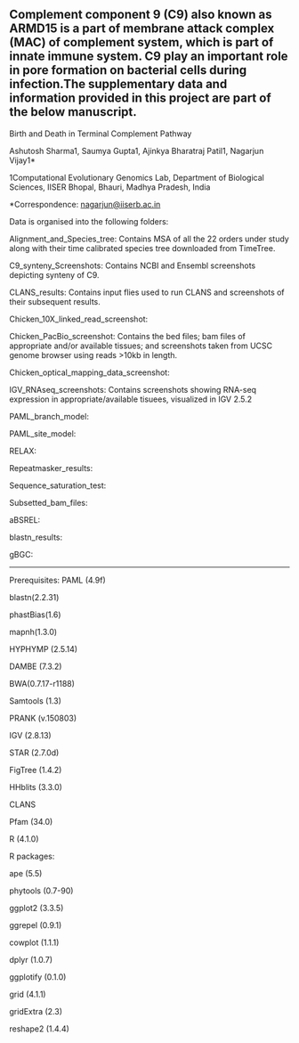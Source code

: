 Complement component 9 (C9) also known as ARMD15 is a part of membrane attack complex (MAC) of complement system, which is part of innate immune system. C9 play an important role in pore formation on bacterial cells during infection.The supplementary data and information provided in this project are part of the below manuscript.
-----------------------------------------------------------------------------------------------------------------------------------------------------------------------
Birth and Death in Terminal Complement Pathway

Ashutosh Sharma1, Saumya Gupta1, Ajinkya Bharatraj Patil1, Nagarjun Vijay1*

1Computational Evolutionary Genomics Lab, Department of Biological Sciences, IISER Bhopal, Bhauri, Madhya Pradesh, India

*Correspondence: nagarjun@iiserb.ac.in

Data is organised into the following folders:

Alignment_and_Species_tree: Contains MSA of all the 22 orders under study along with their time calibrated species tree downloaded from TimeTree. 

C9_synteny_Screenshots: Contains NCBI and Ensembl screenshots depicting synteny of C9. 
 
CLANS_results: Contains input flies used to run CLANS and screenshots of their subsequent results. 
 
Chicken_10X_linked_read_screenshot:
 
Chicken_PacBio_screenshot: Contains the bed files; bam files of appropriate and/or available tissues; and screenshots taken from UCSC genome browser using reads >10kb in length.
 
Chicken_optical_mapping_data_screenshot:
 
IGV_RNAseq_screenshots: Contains screenshots showing RNA-seq expression in appropriate/available tisuees, visualized in IGV 2.5.2
 
PAML_branch_model: 
 
PAML_site_model:
 
RELAX:
 
Repeatmasker_results:
 
Sequence_saturation_test:
 
Subsetted_bam_files:
 
aBSREL:
 
blastn_results:
 
gBGC:

-----------------------------------------------------------------------------------------------------------------------------------------------------------------------
Prerequisites:
PAML (4.9f)

blastn(2.2.31)

phastBias(1.6)

mapnh(1.3.0)

HYPHYMP (2.5.14)

DAMBE (7.3.2)

BWA(0.7.17-r1188)

Samtools (1.3)

PRANK (v.150803)

IGV (2.8.13)

STAR (2.7.0d)

FigTree (1.4.2)

HHblits (3.3.0)

CLANS

Pfam (34.0)

R (4.1.0)

R packages:

ape (5.5)

phytools (0.7-90)

ggplot2 (3.3.5)

ggrepel (0.9.1)

cowplot (1.1.1)

dplyr (1.0.7)

ggplotify (0.1.0)

grid (4.1.1)

gridExtra (2.3)

reshape2 (1.4.4)
